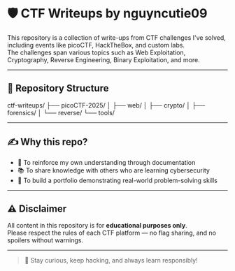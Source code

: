 # 🛡️ CTF Writeups by nguyncutie09

This repository is a collection of write-ups from CTF challenges I've solved, including events like picoCTF, HackTheBox, and custom labs.  
The challenges span various topics such as Web Exploitation, Cryptography, Reverse Engineering, Binary Exploitation, and more.

---

## 📁 Repository Structure

ctf-writeups/
├── picoCTF-2025/
│ ├── web/
│ ├── crypto/
│ ├── forensics/
│ └── reverse/
└── tools/

---

## ✍️ Why this repo?

- 🧠 To reinforce my own understanding through documentation  
- 📚 To share knowledge with others who are learning cybersecurity  
- 🎯 To build a portfolio demonstrating real-world problem-solving skills  

---

## ⚠️ Disclaimer

All content in this repository is for **educational purposes only**.  
Please respect the rules of each CTF platform — no flag sharing, and no spoilers without warnings.

---

> 🧩 Stay curious, keep hacking, and always learn responsibly!
